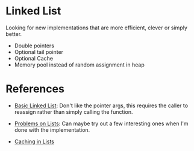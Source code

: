 # Linked List
Looking for new implementations that are more efficient, clever or simply better.  

- Double pointers
- Optional tail pointer
- Optional Cache
- Memory pool instead of random assignment in heap

# References

- [Basic Linked List](https://towardsdatascience.com/linked-list-implementation-guide-16ed67be18e4): Don't like the pointer args, this requires the caller to reassign rather than simply calling the function.

- [Problems on Lists](http://cslibrary.stanford.edu/105/LinkedListProblems.pdf): Can maybe try out a few interesting ones when I'm done with the implementation.

- [Caching in Lists](https://arxiv.org/pdf/2306.06942)
